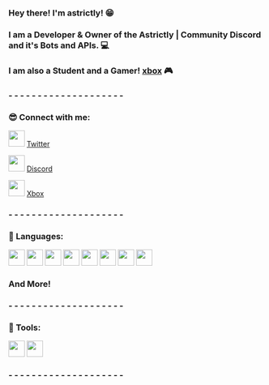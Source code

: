 ### Hey there! I'm astrictly! 😁

### I am a Developer & Owner of the Astrictly | Community Discord and it's Bots and APIs. 💻
### I am also a Student and a Gamer! [xbox] 🎮

### - - - - - - - - - - - - - - - - - - - - 
### 😎 Connect with me: 

<img height="32" width="32" src="https://cdn.jsdelivr.net/npm/simple-icons@v3/icons/twitter.svg" /> [Twitter]

<img height="32" width="32" src="https://cdn.jsdelivr.net/npm/simple-icons@v3/icons/discord.svg" /> [Discord]

<img height="32" width="32" src="https://cdn.jsdelivr.net/npm/simple-icons@v3/icons/xbox.svg" /> [Xbox]

### - - - - - - - - - - - - - - - - - - - -
### 📜 Languages: 
<img height="32" width="32" src="https://cdn.jsdelivr.net/npm/simple-icons@v3/icons/java.svg" /> <img height="32" width="32" src="https://cdn.jsdelivr.net/npm/simple-icons@v3/icons/javascript.svg" /> <img height="32" width="32" src="https://cdn.jsdelivr.net/npm/simple-icons@v3/icons/cplusplus.svg" /> <img height="32" width="32" src="https://cdn.jsdelivr.net/npm/simple-icons@v3/icons/php.svg" /> <img height="32" width="32" src="https://cdn.jsdelivr.net/npm/simple-icons@v3/icons/node-dot-js.svg" /> <img height="32" width="32" src="https://cdn.jsdelivr.net/npm/simple-icons@v3/icons/html5.svg" /> <img height="32" width="32" src="https://cdn.jsdelivr.net/npm/simple-icons@v3/icons/c.svg" /> <img height="32" width="32" src="https://cdn.jsdelivr.net/npm/simple-icons@v3/icons/python.svg" /> 
### And More! 
### - - - - - - - - - - - - - - - - - - - -
### 🔨 Tools:
<img height="32" width="32" src="https://cdn.jsdelivr.net/npm/simple-icons@v3/icons/visualstudio.svg" /> <img height="32" width="32" src="https://cdn.jsdelivr.net/npm/simple-icons@v3/icons/visualstudiocode.svg" />
### - - - - - - - - - - - - - - - - - - - -
 
<br />
<br />

[Twitter]: https://twitter.com/notastrictly
[Discord]: https://discord.com/users/738935849529507861
[Xbox]: https://account.xbox.com/en-ca/Profile?xr=mebarnav&rtc=1
